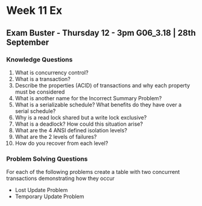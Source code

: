 # Week 11 Ex
## Exam Buster - Thursday 12 - 3pm G06_3.18 | 28th September
### Knowledge Questions
1. What is concurrency control?
2. What is a transaction?
3. Describe the properties (ACID) of transactions and why each property must be considered
4. What is another name for the Incorrect Summary Problem?
5. What is a serializable schedule? What benefits do they have over a serial schedule?
6. Why is a read lock shared but a write lock exclusive?
7. What is a deadlock? How could this situation arise?
8. What are the 4 ANSI defined isolation levels?
9. What are the 2 levels of failures?
10. How do you recover from each level?


### Problem Solving Questions
For each of the following problems create a table with two concurrent transactions demonstrating how they occur
- Lost Update Problem
- Temporary Update Problem
